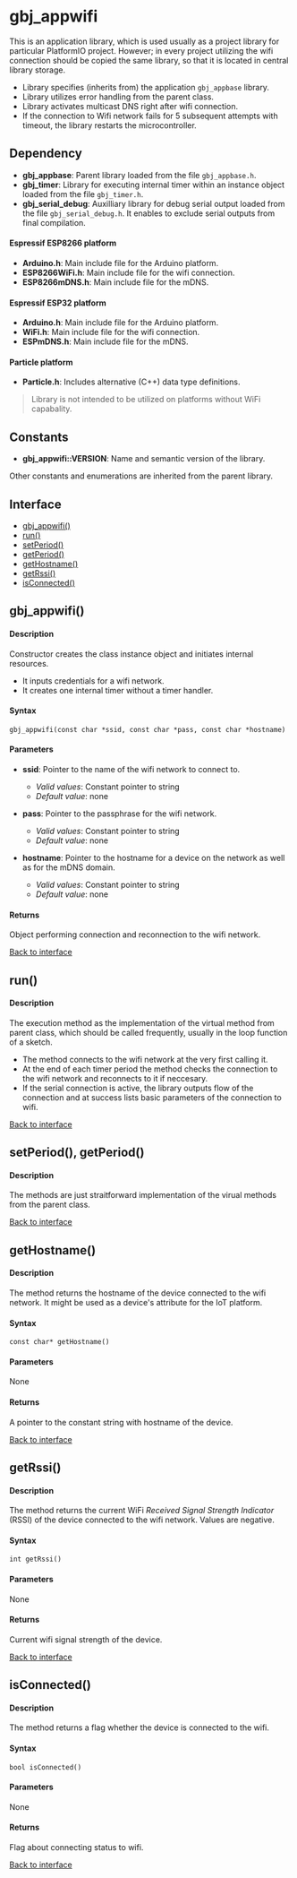 <a id="library"></a>

# gbj\_appwifi
This is an application library, which is used usually as a project library for particular PlatformIO project. However; in every project utilizing the wifi connection should be copied the same library, so that it is located in central library storage.

- Library specifies (inherits from) the application `gbj_appbase` library.
- Library utilizes error handling from the parent class.
- Library activates multicast DNS right after wifi connection.
- If the connection to Wifi network fails for 5 subsequent attempts with timeout, the library restarts the microcontroller.


<a id="dependency"></a>

## Dependency

- **gbj\_appbase**: Parent library loaded from the file `gbj_appbase.h`.
- **gbj\_timer**: Library for executing internal timer within an instance object loaded from the file `gbj_timer.h`.
- **gbj\_serial\_debug**: Auxilliary library for debug serial output loaded from the file `gbj_serial_debug.h`. It enables to exclude serial outputs from final compilation.

#### Espressif ESP8266 platform
- **Arduino.h**: Main include file for the Arduino platform.
- **ESP8266WiFi.h**: Main include file for the wifi connection.
- **ESP8266mDNS.h**: Main include file for the mDNS.

#### Espressif ESP32 platform
- **Arduino.h**: Main include file for the Arduino platform.
- **WiFi.h**: Main include file for the wifi connection.
- **ESPmDNS.h**: Main include file for the mDNS.

#### Particle platform
- **Particle.h**: Includes alternative (C++) data type definitions.

> Library is not intended to be utilized on platforms without WiFi capabality.


<a id="constants"></a>

## Constants

- **gbj\_appwifi::VERSION**: Name and semantic version of the library.

Other constants and enumerations are inherited from the parent library.


<a id="interface"></a>

## Interface

- [gbj_appwifi()](#gbj_appwifi)
- [run()](#run)
- [setPeriod()](#period)
- [getPeriod()](#period)
- [getHostname()](#getHostname)
- [getRssi()](#getRssi)
- [isConnected()](#isConnected)


<a id="gbj_appwifi"></a>
## gbj_appwifi()

#### Description
Constructor creates the class instance object and initiates internal resources.
- It inputs credentials for a wifi network.
- It creates one internal timer without a timer handler.

#### Syntax
    gbj_appwifi(const char *ssid, const char *pass, const char *hostname)

#### Parameters

- **ssid**: Pointer to the name of the wifi network to connect to.
  - *Valid values*: Constant pointer to string
  - *Default value*: none


- **pass**: Pointer to the passphrase for the wifi network.
  - *Valid values*: Constant pointer to string
  - *Default value*: none


- **hostname**: Pointer to the hostname for a device on the network as well as for the mDNS domain.
  - *Valid values*: Constant pointer to string
  - *Default value*: none

#### Returns
Object performing connection and reconnection to the wifi network.

[Back to interface](#interface)


<a id="run"></a>

## run()

#### Description
The execution method as the implementation of the virtual method from parent class, which should be called frequently, usually in the loop function of a sketch.
- The method connects to the wifi network at the very first calling it.
- At the end of each timer period the method checks the connection to the wifi network and reconnects to it if neccesary.
- If the serial connection is active, the library outputs flow of the connection and at success lists basic parameters of the connection to wifi.

[Back to interface](#interface)


<a id="period"></a>

## setPeriod(), getPeriod()

#### Description
The methods are just straitforward implementation of the virual methods from the parent class.

[Back to interface](#interface)


<a id="getHostname"></a>

## getHostname()

#### Description
The method returns the hostname of the device connected to the wifi network. It might be used as a device's attribute for the IoT platform.

#### Syntax
    const char* getHostname()

#### Parameters
None

#### Returns
A pointer to the constant string with hostname of the device.

[Back to interface](#interface)


<a id="getRssi"></a>

## getRssi()

#### Description
The method returns the current WiFi _Received Signal Strength Indicator_ (RSSI) of the device connected to the wifi network. Values are negative.

#### Syntax
    int getRssi()

#### Parameters
None

#### Returns
Current wifi signal strength of the device.

[Back to interface](#interface)


<a id="isConnected"></a>

## isConnected()

#### Description
The method returns a flag whether the device is connected to the wifi.

#### Syntax
    bool isConnected()

#### Parameters
None

#### Returns
Flag about connecting status to wifi.

[Back to interface](#interface)
